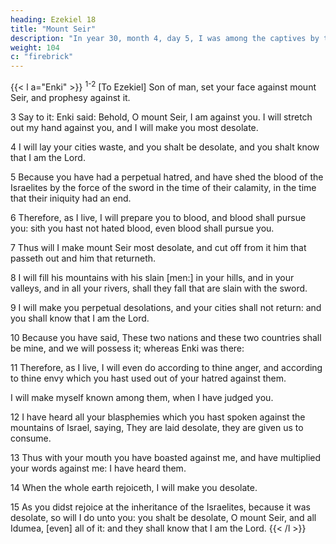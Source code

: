 ```yaml
---
heading: Ezekiel 18
title: "Mount Seir"
description: "In year 30, month 4, day 5, I was among the captives by the river of Chebar"
weight: 104
c: "firebrick"
---
```



{{< l a="Enki" >}}
<sup>1-2</sup> [To Ezekiel] Son of man, set your face against mount Seir, and prophesy against it.

3 Say to it: Enki said: Behold, O mount Seir, I am against you. I will stretch out my hand against you, and I will
make you most desolate.

4 I will lay your cities waste, and you shalt be desolate, and you shalt know that I am the Lord.  

5 Because you have had a perpetual hatred, and have shed the blood of the Israelites by the force of the sword in the time of their calamity, in the time that their iniquity had an end.

6 Therefore, as I live, I will prepare you to blood, and blood shall pursue you: sith you hast not hated blood, even blood shall pursue you. 

7 Thus will I make mount Seir most desolate, and cut off from it him that passeth out and him that returneth. 

8 I will fill his mountains with his slain [men:] in your hills, and in your valleys, and in all your rivers, shall they fall that are slain with the sword. 

9 I will make you perpetual desolations, and your cities shall not return: and you shall know that I am the Lord.

10 Because you have said, These two nations and these two countries shall be mine, and we will possess it; whereas Enki was there:

11 Therefore, as I live, I will even do according to thine anger, and according to thine envy which you hast used out of your hatred against them.

I will make myself known among them, when I have judged you.

12 I have heard all your blasphemies which you hast spoken against the mountains of Israel, saying, They are laid desolate, they are given us to consume.  

13 Thus with your mouth you have boasted against me, and have multiplied your words against me: I have heard them.

14 When the whole earth rejoiceth, I will make you desolate. 

15 As you didst rejoice at the inheritance of the Israelites, because it was desolate, so will I do unto you: you shalt be desolate, O mount Seir, and all Idumea, [even] all of it: and they shall know that I am the Lord.
{{< /l >}}


